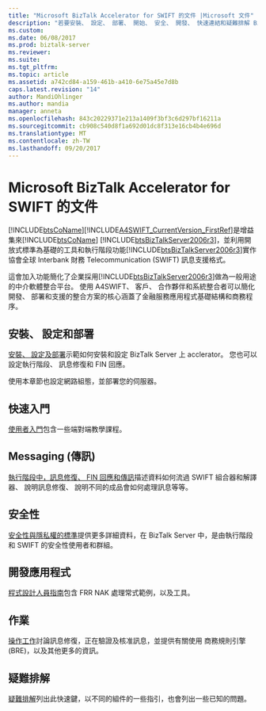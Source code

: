 ```yaml
---
title: "Microsoft BizTalk Accelerator for SWIFT 的文件 |Microsoft 文件"
description: "若要安裝、 設定、 部署、 開始、 安全、 開發、 快速連結和疑難排解 BizTalk Server 中的此 SWIFT 加速器"
ms.custom: 
ms.date: 06/08/2017
ms.prod: biztalk-server
ms.reviewer: 
ms.suite: 
ms.tgt_pltfrm: 
ms.topic: article
ms.assetid: a742cd84-a159-461b-a410-6e75a45e7d8b
caps.latest.revision: "14"
author: MandiOhlinger
ms.author: mandia
manager: anneta
ms.openlocfilehash: 843c20229371e213a1409f3bf3c6d297bf16211a
ms.sourcegitcommit: cb908c540d8f1a692d01dc8f313e16cb4b4e696d
ms.translationtype: MT
ms.contentlocale: zh-TW
ms.lasthandoff: 09/20/2017
---
```

# <a name="microsoft-biztalk-accelerator-for-swift-documentation"></a>Microsoft BizTalk Accelerator for SWIFT 的文件
[!INCLUDE[btsCoName](../../includes/btsconame-md.md)][!INCLUDE[A4SWIFT_CurrentVersion_FirstRef](../../includes/a4swift-currentversion-firstref-md.md)]是增益集來[!INCLUDE[btsCoName](../../includes/btsconame-md.md)] [!INCLUDE[btsBizTalkServer2006r3](../../includes/btsbiztalkserver2006r3-md.md)]，並利用開放式標準為基礎的工具和執行階段功能[!INCLUDE[btsBizTalkServer2006r3](../../includes/btsbiztalkserver2006r3-md.md)]實作協會全球 Interbank 財務 Telecommunication (SWIFT) 訊息支援格式。  
  
 這會加入功能簡化了企業採用[!INCLUDE[btsBizTalkServer2006r3](../../includes/btsbiztalkserver2006r3-md.md)]做為一般用途的中介軟體整合平台。 使用 A4SWIFT、 客戶、 合作夥伴和系統整合者可以簡化開發、 部署和支援的整合方案的核心涵蓋了金融服務應用程式基礎結構和商務程序。  

## <a name="install-configure-and-deploy"></a>安裝、 設定和部署
[安裝、 設定及部署](../../adapters-and-accelerators/accelerator-swift/install-configure-and-deploy-the-biztalk-accelerator-for-swift.md)示範如何安裝和設定 BizTalk Server 上 acclerator。 您也可以設定執行階段、 訊息修復和 FIN 回應。 

使用本章節也設定網路組態，並部署您的伺服器。 

## <a name="get-started"></a>快速入門
[使用者入門](../../adapters-and-accelerators/accelerator-swift/getting-started-with-biztalk-accelerator-for-swift.md)包含一些端對端教學課程。  

## <a name="messaging"></a>Messaging (傳訊)  
[執行階段中，訊息修復、 FIN 回應和傳訊](../../adapters-and-accelerators/accelerator-swift/runtime-message-repair-fin-response-and-messaging.md)描述資料如何流過 SWIFT 組合器和解譯器、 說明訊息修復、 說明不同的成品會如何處理訊息等等。 

## <a name="security"></a>安全性  
[安全性與隱私權的標準](../../adapters-and-accelerators/accelerator-swift/security-and-privacy-standards.md)提供更多詳細資料，在 BizTalk Server 中，是由執行階段和 SWIFT 的安全性使用者和群組。 

## <a name="developing-apps"></a>開發應用程式  
[程式設計人員指南](../../adapters-and-accelerators/accelerator-swift/programmers-guide-frr-nak-sample-and-tools.md)包含 FRR NAK 處理常式範例，以及工具。

## <a name="operations"></a>作業  
[操作工作](../../adapters-and-accelerators/accelerator-swift/operational-tasks.md)討論訊息修復，正在驗證及核准訊息，並提供有關使用 商務規則引擎 (BRE)，以及其他更多的資訊。 

## <a name="troubleshoot"></a>疑難排解  
[疑難排解](../../adapters-and-accelerators/accelerator-swift/troubleshooting-and-known-issues.md)列出此快速鍵，以不同的組件的一些指引，也會列出一些已知的問題。
